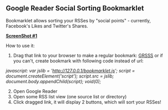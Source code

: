 **Google Reader Social Sorting Bookmarklet**
--
Bookmarklet allows sorting your RSSes by "social points" - currently, Facebook's Likes and Twitter's Shares.

**[ScreenShot #1](http://i.imgur.com/Bh5pI.png)**

How to use it:

1. Drag that link to your browser to make a regular bookmark: <a href="javascript:var jslib%20=%20'https://raw.github.com/rinz/GRSSS/master/bookmarklet.js';%20script%20=%20document.createElement('script');%20script.src%20=%20jslib;%20document.body.appendChild(script);%20void(0);">GRSSS</a> or if you can't, create bookmark with following code instead of url:


*javascript:*
*var jslib = 'http://127.0.0.1/bookmarklet.js';*
*script = document.createElement('script');*
*script.src = jslib;*
*document.body.appendChild(script);*
*void(0);*


2. Open Google Reader 
3. Open some RSS list view (one source list or directory)
4. Click dragged link, it will display 2 buttons, which will sort your RSSes!


